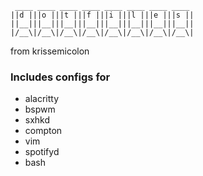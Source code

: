 ```
 ____ ____ ____ ____ ____ ____ ____ ____
||d |||o |||t |||f |||i |||l |||e |||s ||
||__|||__|||__|||__|||__|||__|||__|||__||
|/__\|/__\|/__\|/__\|/__\|/__\|/__\|/__\|
```

from krissemicolon

### Includes configs for

-   alacritty
-   bspwm
-   sxhkd
-   compton
-   vim
-   spotifyd
-   bash
